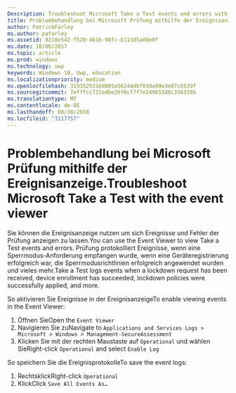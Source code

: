 ```yaml
---
Description: Troubleshoot Microsoft Take a Test events and errors with the event viewer.
title: Problembehandlung bei Microsoft Prüfung mithilfe der Ereignisanzeige.
author: PatrickFarley
ms.author: pafarley
ms.assetid: 9218e542-f520-4616-98fc-b113d5a08e0f
ms.date: 10/06/2017
ms.topic: article
ms.prod: windows
ms.technology: uwp
keywords: Windows 10, Uwp, education
ms.localizationpriority: medium
ms.openlocfilehash: 3193525316d085e56244d6f03da99e3e07c6539f
ms.sourcegitcommit: 7efffcc715a4be26f0cf7f7e249653d8c356319b
ms.translationtype: MT
ms.contentlocale: de-DE
ms.lasthandoff: 08/30/2018
ms.locfileid: "3117757"
---
```

# <a name="troubleshoot-microsoft-take-a-test-with-the-event-viewer"></a><span data-ttu-id="7057a-103">Problembehandlung bei Microsoft Prüfung mithilfe der Ereignisanzeige.</span><span class="sxs-lookup"><span data-stu-id="7057a-103">Troubleshoot Microsoft Take a Test with the event viewer</span></span>

<span data-ttu-id="7057a-104">Sie können die Ereignisanzeige nutzen um sich Ereignisse und Fehler der Prüfung anzeigen zu lassen.</span><span class="sxs-lookup"><span data-stu-id="7057a-104">You can use the Event Viewer to view Take a Test events and errors.</span></span> <span data-ttu-id="7057a-105">Prüfung protokolliert Ereignisse, wenn eine Sperrmodus-Anforderung empfangen wurde, wenn eine Geräteregistrierung erfolgreich war, die Sperrmodusrichtlinien erfolgreich angewendet wurden und vieles mehr.</span><span class="sxs-lookup"><span data-stu-id="7057a-105">Take a Test logs events when a lockdown request has been received, device enrollment has succeeded, lockdown policies were successfully applied, and more.</span></span>

<span data-ttu-id="7057a-106">So aktivieren Sie Ereignisse in der Ereignisanzeige</span><span class="sxs-lookup"><span data-stu-id="7057a-106">To enable viewing events in the Event Viewer:</span></span>
1. <span data-ttu-id="7057a-107">Öffnen Sie</span><span class="sxs-lookup"><span data-stu-id="7057a-107">Open the</span></span> `Event Viewer`
2. <span data-ttu-id="7057a-108">Navigieren Sie zu</span><span class="sxs-lookup"><span data-stu-id="7057a-108">Navigate to</span></span> `Applications and Services Logs > Microsoft > Windows > Management-SecureAssessment`
3. <span data-ttu-id="7057a-109">Klicken Sie mit der rechten Maustaste auf `Operational` und wählen Sie</span><span class="sxs-lookup"><span data-stu-id="7057a-109">Right-click `Operational` and select</span></span> `Enable Log`

<span data-ttu-id="7057a-110">So speichern Sie die Ereignisprotokolle</span><span class="sxs-lookup"><span data-stu-id="7057a-110">To save the event logs:</span></span>
1. <span data-ttu-id="7057a-111">Rechtsklick</span><span class="sxs-lookup"><span data-stu-id="7057a-111">Right-click</span></span> `Operational`
2. <span data-ttu-id="7057a-112">Klick</span><span class="sxs-lookup"><span data-stu-id="7057a-112">Click</span></span> `Save All Events As…`
